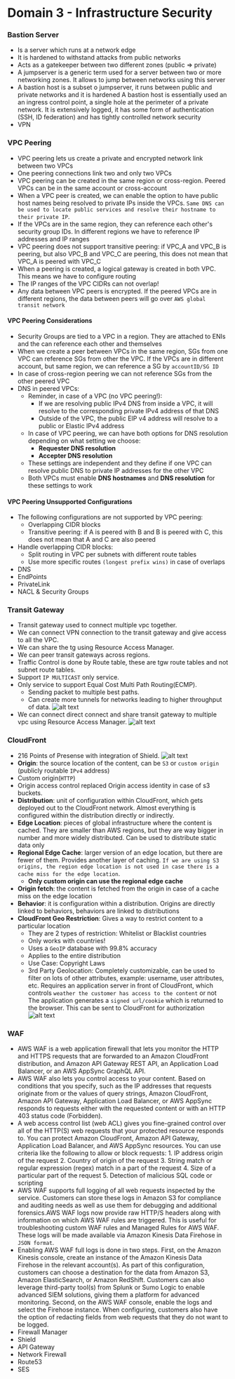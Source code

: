 # Domain 3 - Infrastructure Security
### Bastion Server
- Is a server which runs at a network edge
- It is hardened to withstand attacks from public networks
- Acts as a gatekeeper between two different zones (public => private)
- A jumpserver is a generic term used for a server between two or more networking zones. It allows to jump between networks using this server
- A bastion host is a subset o jumpserver, it runs between public and private networks and it is hardened A bastion host is essentially used an an ingress control point, a single hole at the perimeter of a private network. It is extensively logged, it has some form of authentication (SSH, ID federation) and has tightly controlled network security
- VPN
### VPC Peering
- VPC peering lets us create a private and encrypted network link between two VPCs
- One peering connections link two and only two VPCs
- VPC peering can be created in the same region or cross-region. Peered VPCs can be in the same account or cross-account
- When a VPC peer is created, we can enable the option to have public host names being resolved to private IPs inside the VPCs. `Same DNS can be used to locate public services and resolve their hostname to their private IP`.
- If the VPCs are in the same region, they can reference each other's security group IDs. In different regions we have to reference IP addresses and IP ranges
- VPC peering does not support transitive peering: if VPC_A and VPC_B is peering, but also VPC_B and VPC_C are peering, this does not mean that VPC_A is peered with VPC_C
- When a peering is created, a logical gateway is created in both VPC. This means we have to configure routing
- The IP ranges of the VPC CIDRs can not overlap!
- Any data between VPC peers is encrypted. If the peered VPCs are in different regions, the data between peers will go over `AWS global transit network`

#### VPC Peering Considerations
- Security Groups are tied to a VPC in a region. They are attached to ENIs and the can reference each other and themselves
- When we create a peer between VPCs in the same region, SGs from one VPC can reference SGs from other the VPC. If the VPCs are in different account, but same region, we can reference a SG by `accountID/SG ID`
- In case of cross-region peering we can not reference SGs from the other peered VPC
- DNS in peered VPCs:
    - Reminder, in case of a VPC (no VPC peering!):
        - If we are resolving public IPv4 DNS from inside a VPC, it will resolve to the corresponding private IPv4 address of that DNS
        - Outside of the VPC, the public EIP v4 address will resolve to a public or Elastic IPv4 address
    - In case of VPC peering, we can have both options for DNS resolution depending on what setting we choose:
        - **Requester DNS resolution**
        - **Accepter DNS resolution**
    - These settings are independent and they define if one VPC can resolve public DNS to private IP addresses for the other VPC
    - Both VPCs must enable **DNS hostnames** and **DNS resolution** for these settings to work
#### VPC Peering Unsupported Configurations
- The following configurations are not supported by VPC peering:
    - Overlapping CIDR blocks
    - Transitive peering: if A is peered with B and B is peered with C, this does not mean that A and C are also peered
- Handle overlapping CIDR blocks:
    - Split routing in VPC per subnets with different route tables
    - Use more specific routes `(longest prefix wins)` in case of overlaps
- DNS
- EndPoints
- PrivateLink
- NACL & Security Groups
### Transit Gateway
- Transit gateway used to connect multiple vpc together.
- We can connect VPN connection to the transit gateway and give access to all the VPC.
- We can share the tg using Resource Access Manager.
- We can peer transit gateways across regions.
- Traffic Control is done by Route table, these are tgw route tables and not subnet route tables.
- Support `IP MULTICAST` only service.
- Only service to support Equal Cost Multi Path Routing(ECMP).
    - Sending packet to multiple best paths.
    - Can create more tunnels for networks leading to higher throughput of data.
    ![alt text](image-1.png)
- We can connect direct connect and share transit gateway to multiple vpc using Resource Access Manager.
![alt text](image.png)
### CloudFront
- 216 Points of Presense with integration of Shield.
![alt text](image-2.png)
- **Origin**: the source location of the content, can be `S3` or `custom origin` (publicly routable `IPv4` address)
- Custom origin(`HTTP`)
- Origin access control replaced Origin access identity in case of s3 buckets.
- **Distribution**: unit of configuration within CloudFront, which gets deployed out to the CloudFront network. Almost everything is configured within the distribution directly or indirectly.
- **Edge Location**: pieces of global infrastructure where the content is cached. They are smaller than AWS regions, but they are way bigger in number and more widely distributed. Can be used to distribute static data only
- **Regional Edge Cache**: larger version of an edge location, but there are fewer of them. Provides another layer of caching. `If we are using S3 origins, the region edge location is not used in case there is a cache miss for the edge location`. 
    - **Only custom origin can use the regional edge cache**
- **Origin fetch**: the content is fetched from the origin in case of a cache miss on the edge location
- **Behavior**: it is configuration within a distribution. Origins are directly linked to behaviors, behaviors are linked to distributions
- **CloudFront Geo Restriction**: Gives a way to restrict content to a particular location
    - They are 2 types of restriction: Whitelist or Blacklist countries
    - Only works with countries!
    - Uses a `GeoIP` database with 99.8% accuracy
    - Applies to the entire distribution
    - Use Case: Copyright Laws
    - 3rd Party Geolocation: Completely customizable, can be used to filter on lots of other attributes, example: username, user attributes, etc. Requires an application server in front of CloudFront, which controls `weather the customer has access to the content` or not The application generates a `signed url/cookie` which is returned to the browser. This can be sent to CloudFront for authorization
![alt text](image-3.png)
### WAF
- AWS WAF is a web application firewall that lets you monitor the HTTP and HTTPS requests that are forwarded to an Amazon CloudFront distribution, and Amazon API Gateway REST API, an Application Load Balancer, or an AWS AppSync GraphQL API. 
- AWS WAF also lets you control access to your content. Based on conditions that you specify, such as the IP addresses that requests originate from or the values of query strings, Amazon CloudFront, Amazon API Gateway, Application Load Balancer, or AWS AppSync responds to requests either with the requested content or with an HTTP 403 status code (Forbidden).
- A web access control list (web ACL) gives you fine-grained control over all of the HTTP(S) web requests that your protected resource responds to. You can protect Amazon CloudFront, Amazon API Gateway, Application Load Balancer, and AWS AppSync resources. You can use criteria like the following to allow or block requests: 1. IP address origin of the request 2. Country of origin of the request 3. String match or regular expression (regex) match in a part of the request 4. Size of a particular part of the request 5. Detection of malicious SQL code or scripting
- AWS WAF supports full logging of all web requests inspected by the service. Customers can store these logs in Amazon S3 for compliance and auditing needs as well as use them for debugging and additional forensics.AWS WAF logs now provide raw HTTP/S headers along with information on which AWS WAF rules are triggered. This is useful for troubleshooting custom WAF rules and Managed Rules for AWS WAF. These logs will be made available via Amazon Kinesis Data Firehose in `JSON format`.
- Enabling AWS WAF full logs is done in two steps. First, on the Amazon Kinesis console, create an instance of the Amazon Kinesis Data Firehose in the relevant account(s). As part of this configuration, customers can choose a destination for the data from Amazon S3, Amazon ElasticSearch, or Amazon RedShift. Customers can also leverage third-party tool(s) from Splunk or Sumo Logic to enable advanced SIEM solutions, giving them a platform for advanced monitoring. Second, on the AWS WAF console, enable the logs and select the Firehose instance. When configuring, customers also have the option of redacting fields from web requests that they do not want to be logged.
- Firewall Manager
- Shield
- API Gateway
- Network Firewall
- Route53
- SES
